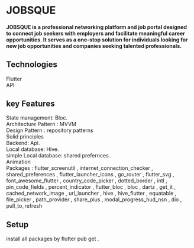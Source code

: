 # JOBSQUE

#### JOBSQUE is a professional networking platform and job portal designed to connect job seekers with employers and facilitate meaningful career opportunities. It serves as a one-stop solution for individuals looking for new job opportunities and companies seeking talented professionals.

## Technologies
Flutter<br>
API<br>
## key Features
State management: Bloc.<br>
Architecture Pattern : MVVM <br>
Design Pattern : repository patterns<br>
Solid principles <br>
Backend: Api.<br>
Local database: Hive.<br> 
simple Local database: shared prefernces.<br>
Animation <br>
Packages : flutter_screenutil ,
  internet_connection_checker ,
  shared_preferences ,
  flutter_launcher_icons ,
  go_router ,
  flutter_svg ,
  font_awesome_flutter ,
  country_code_picker ,
  dotted_border ,
  intl ,
  pin_code_fields ,
  percent_indicator ,
  flutter_bloc ,
  bloc ,
  dartz ,
  get_it ,
  cached_network_image ,
  url_launcher ,
  hive ,
  hive_flutter ,
  equatable ,
  file_picker ,
  path_provider ,
  share_plus ,
  modal_progress_hud_nsn ,
  dio ,
  pull_to_refresh
  <br>
  
## Setup
install all packages by flutter pub get .
